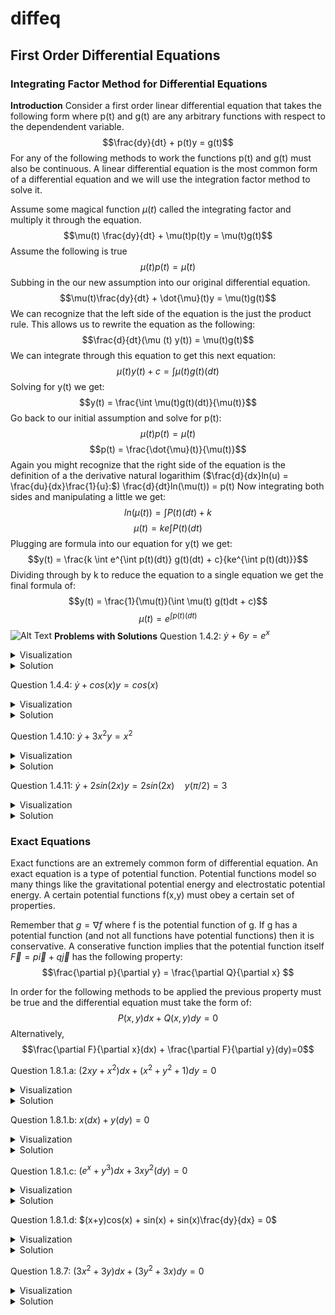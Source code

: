 # diffeq

## First Order Differential Equations

### Integrating Factor Method for Differential Equations

**Introduction**
Consider a first order linear differential equation that takes the following form where p(t) and g(t) are any arbitrary functions with respect to the dependendent variable. 
$$\frac{dy}{dt} + p(t)y = g(t)$$
For any of the following methods to work the functions p(t) and g(t) must also be continuous. A linear differential equation is the most common form of a differential equation and we will use the integration factor method to solve it.

Assume some magical function $\mu(t)$ called the integrating factor and multiply it through the equation.
$$\mu(t) \frac{dy}{dt} + \mu(t)p(t)y = \mu(t)g(t)$$
Assume the following is true
$$\mu(t)p(t) = \dot{\mu}(t)$$
Subbing in the our new assumption into our original differential equation.
$$\mu(t)\frac{dy}{dt} + \dot{\mu}(t)y = \mu(t)g(t)$$
We can recognize that the left side of the equation is the just the product rule. This allows us to rewrite the equation as the following:
$$\frac{d}{dt}(\mu (t) y(t)) = \mu(t)g(t)$$
We can integrate through this equation to get this next equation:
$$\mu(t)y(t) + c = \int \mu(t)g(t)(dt)$$
Solving for y(t) we get:
$$y(t) = \frac{\int \mu(t)g(t)(dt)}{\mu(t)}$$
Go back to our initial assumption and solve for p(t):
$$\mu(t)p(t) = \dot{\mu}(t)$$
$$p(t) = \frac{\dot{\mu}(t)}{\mu(t)}$$
Again you might recognize that the right side of the equation is the definition of a the derivative natural logarithim ($\frac{d}{dx}ln(u) = \frac{du}{dx}\frac{1}{u}:$)
\frac{d}{dt}ln(\mu(t)) = p(t)
Now integrating both sides and manipulating a little we get:
$$ln(\mu (t)) = \int P(t)(dt) + k$$
$$\mu(t) = ke{\int P(t)(dt)}$$
Plugging are formula into our equation for y(t) we get:
$$y(t) = \frac{k \int e^{\int p(t)(dt)} g(t)(dt) + c}{ke^{\int p(t)(dt)}}$$
Dividing through by k to reduce the equation to a single equation we get the final formula of:
$$y(t) = \frac{1}{\mu(t)}(\int \mu(t) g(t)dt + c)$$
$$\mu(t) = e^{\int p(t)(dt)}$$
![Alt Text](https://github.com/sackn/diffeq/blob/main/Images/intFactor/image1.png)
**Problems with Solutions**
Question 1.4.2:  $\dot{y} + 6y = e^{x}$
<details>
  <summary>Visualization</summary>
</details>
<details>
  <summary>Solution</summary>
![Alt Text](https://github.com/sackn/diffeq/blob/main/Images/intFactor/image1.png)

  
</details>

Question 1.4.4:  $\dot{y} + cos(x)y = cos(x)$
<details>
  <summary>Visualization</summary>
</details>
<details>
  <summary>Solution</summary>
</details>

Question 1.4.10:  $\dot{y}+ 3x^{2}y = x^{2}$
<details>
  <summary>Visualization</summary>
</details>
<details>
  <summary>Solution</summary>
</details>

Question 1.4.11:  $\dot{y} + 2sin(2x)y = 2sin(2x) \quad y(\pi/2) = 3$
<details>
  <summary>Visualization</summary>
</details>
<details>
  <summary>Solution</summary>
</details>

### Exact Equations
Exact functions are an extremely common form of differential equation. An exact equation is a type of potential function. Potential functions model so many things like the gravitational potential energy and electrostatic potential energy. A certain potential functions f(x,y) must obey a certain set of properties.

Remember that $g = \nabla f$  where f is the potential function of g. If g has a potential function (and not all functions have potential functions) then it is conservative. A conserative function implies that the potential function itself $\vec{F} = p\vec{i} + q\vec{j}$ has the following property:
$$\frac{\partial p}{\partial y} = \frac{\partial Q}{\partial x} $$

In order for the following methods to be applied the previous property must be true and the differential equation must take the form of:
$$P(x,y)dx + Q(x,y)dy = 0$$
Alternatively,
$$\frac{\partial F}{\partial x}(dx) + \frac{\partial F}{\partial y}(dy)=0$$

Question 1.8.1.a:  $(2xy+x^{2})dx + (x^{2}+y^{2}+1)dy = 0$
<details>
  <summary>Visualization</summary>
</details>
<details>
  <summary>Solution</summary>
</details>

Question 1.8.1.b:  $x(dx) + y(dy) = 0$
<details>
  <summary>Visualization</summary>
</details>
<details>
  <summary>Solution</summary>
</details>

Question 1.8.1.c:  $(e^{x}+y^{3})dx + 3xy^2(dy) = 0$
<details>
  <summary>Visualization</summary>
</details>
<details>
  <summary>Solution</summary>
</details>

Question 1.8.1.d:  $(x+y)cos(x) + sin(x) + sin(x)\frac{dy}{dx} = 0$
<details>
  <summary>Visualization</summary>
</details>
<details>
  <summary>Solution</summary>
</details>


Question 1.8.7:  $(3x^{2}+3y)dx+(3y^2+3x)dy = 0$
<details>
  <summary>Visualization</summary>
</details>
<details>
  <summary>Solution</summary>
</details>
